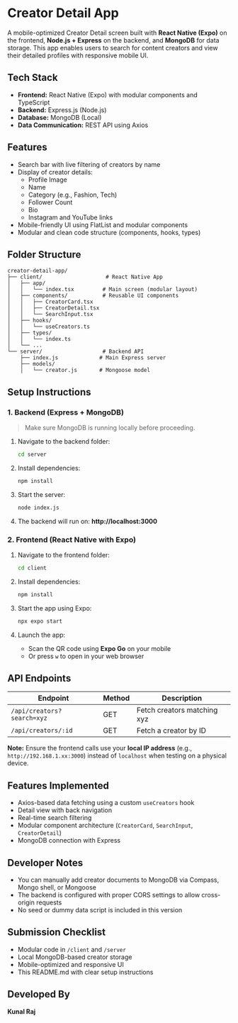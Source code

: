 # Creator Detail App

A mobile-optimized Creator Detail screen built with **React Native (Expo)** on the frontend, **Node.js + Express** on the backend, and **MongoDB** for data storage. This app enables users to search for content creators and view their detailed profiles with responsive mobile UI.

## Tech Stack

- **Frontend:** React Native (Expo) with modular components and TypeScript
- **Backend:** Express.js (Node.js)
- **Database:** MongoDB (Local)
- **Data Communication:** REST API using Axios

## Features

- Search bar with live filtering of creators by name
- Display of creator details:
  - Profile Image
  - Name
  - Category (e.g., Fashion, Tech)
  - Follower Count
  - Bio
  - Instagram and YouTube links
- Mobile-friendly UI using FlatList and modular components
- Modular and clean code structure (components, hooks, types)

## Folder Structure

```
creator-detail-app/
├── client/                    # React Native App
│   ├── app/
│   │   └── index.tsx         # Main screen (modular layout)
│   ├── components/           # Reusable UI components
│   │   ├── CreatorCard.tsx
│   │   ├── CreatorDetail.tsx
│   │   └── SearchInput.tsx
│   ├── hooks/
│   │   └── useCreators.ts
│   ├── types/
│   │   └── index.ts
│   └── ...
└── server/                   # Backend API
    ├── index.js             # Main Express server
    ├── models/
    │   └── creator.js       # Mongoose model
```

## Setup Instructions

### 1. Backend (Express + MongoDB)

> Make sure MongoDB is running locally before proceeding.

1. Navigate to the backend folder:
   ```bash
   cd server
   ```

2. Install dependencies:
   ```bash
   npm install
   ```

3. Start the server:
   ```bash
   node index.js
   ```

4. The backend will run on: **http://localhost:3000**

### 2. Frontend (React Native with Expo)

1. Navigate to the frontend folder:
   ```bash
   cd client
   ```

2. Install dependencies:
   ```bash
   npm install
   ```

3. Start the app using Expo:
   ```bash
   npx expo start
   ```

4. Launch the app:
   - Scan the QR code using **Expo Go** on your mobile
   - Or press `w` to open in your web browser

## API Endpoints

| Endpoint | Method | Description |
|----------|--------|-------------|
| `/api/creators?search=xyz` | GET | Fetch creators matching xyz |
| `/api/creators/:id` | GET | Fetch a creator by ID |

**Note:** Ensure the frontend calls use your **local IP address** (e.g., `http://192.168.1.xx:3000`) instead of `localhost` when testing on a physical device.

## Features Implemented

- Axios-based data fetching using a custom `useCreators` hook
- Detail view with back navigation
- Real-time search filtering
- Modular component architecture (`CreatorCard`, `SearchInput`, `CreatorDetail`)
- MongoDB connection with Express

## Developer Notes

- You can manually add creator documents to MongoDB via Compass, Mongo shell, or Mongoose
- The backend is configured with proper CORS settings to allow cross-origin requests
- No seed or dummy data script is included in this version

## Submission Checklist

- Modular code in `/client` and `/server`
- Local MongoDB-based creator storage
- Mobile-optimized and responsive UI
- This README.md with clear setup instructions

## Developed By

**Kunal Raj**